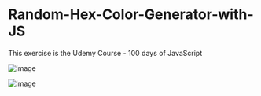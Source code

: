 # Random-Hex-Color-Generator-with-JS

This exercise is the Udemy Course - 100 days of JavaScript

![image](https://user-images.githubusercontent.com/48632924/123322532-0b370600-d4fa-11eb-8ae5-dad4be39cf7b.png)

![image](https://user-images.githubusercontent.com/48632924/123322658-2d308880-d4fa-11eb-8617-a251f6718a2e.png)
